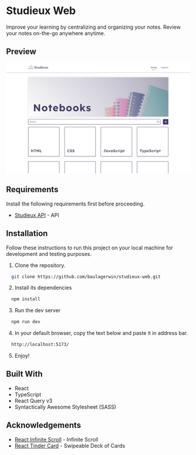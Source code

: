 # Studieux Web

Improve your learning by centralizing and organizing your notes. Review your notes on-the-go anywhere anytime.

## Preview

![First Preview](studieux-1.PNG)

<!-- ![Second Preview](studieux-2.png)
![Third Preview](studieux-3.png)
![Fourth Preview](studieux-4.png) -->

## Requirements

Install the following requirements first before proceeding.

- [Studieux API](https://github.com/baulagerwin/studieux-api) - API

## Installation

Follow these instructions to run this project on your local machine for development and testing purposes.

1. Clone the repository.

```bash
  git clone https://github.com/baulagerwin/studieux-web.git
```

2. Install its dependencies

```bash
  npm install
```

3. Run the dev server

```bash
  npm run dev
```

4. In your default browser, copy the text below and paste it in address bar.

```bash
  http://localhost:5173/
```

5. Enjoy!

## Built With

- React
- TypeScript
- React Query v3
- Syntactically Awesome Stylesheet (SASS)

## Acknowledgements

- [React Infinite Scroll](https://github.com/ankeetmaini/react-infinite-scroll-component#readme) - Infinite Scroll
- [React Tinder Card](https://github.com/3DJakob/react-tinder-card) - Swipeable Deck of Cards
